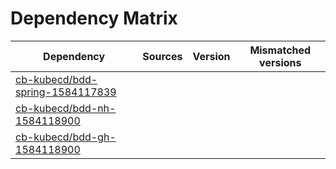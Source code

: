 # Dependency Matrix

Dependency | Sources | Version | Mismatched versions
---------- | ------- | ------- | -------------------
[cb-kubecd/bdd-spring-1584117839](https://github.com/cb-kubecd/bdd-spring-1584117839.git) |  | []() | 
[cb-kubecd/bdd-nh-1584118900](https://github.com/cb-kubecd/bdd-nh-1584118900.git) |  | []() | 
[cb-kubecd/bdd-gh-1584118900](https://github.com/cb-kubecd/bdd-gh-1584118900.git) |  | []() | 
